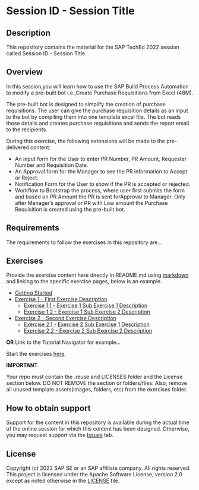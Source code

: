 # Session ID - Session Title

## Description

This repository contains the material for the SAP TechEd 2022 session called Session ID - Session Title.  

## Overview

In this session,you will learn how to use the SAP Build Process Automation to modify a pre-built bot i.e.,Create Purchase Requisitions from Excel (48M). 

The pre-built bot is designed to simplify the creation of purchase requisitions. The user can give the purchase requisition details as an input to the bot by compiling them into one template excel file. The bot reads those details and creates purchase requisitions and sends the report email to the recipients. 

During this exercise, the following extensions will be made to the  pre-delivered content:
- An input form for the User to enter PR Number, PR Amount, Requester Number and Requisition Date.
- An Approval form for the Manager to see the PR information to Accept or Reject.
- Notification Form for the User to show if the PR is accepted or rejected.
- Workflow to Bootstrap the process, where user first submits the form and based on PR Amount the PR is sent forApproval to Manager. Only after Manager’s approval or PR with Low amount the Purchase Requisition is created using the pre-built bot.

## Requirements

The requirements to follow the exercises in this repository are...

## Exercises

Provide the exercise content here directly in README.md using [markdown](https://guides.github.com/features/mastering-markdown/) and linking to the specific exercise pages, below is an example.

- [Getting Started](exercises/ex0/)
- [Exercise 1 - First Exercise Description](exercises/ex1/)
    - [Exercise 1.1 - Exercise 1 Sub Exercise 1 Description](exercises/ex1#exercise-11-sub-exercise-1-description)
    - [Exercise 1.2 - Exercise 1 Sub Exercise 2 Description](exercises/ex1#exercise-12-sub-exercise-2-description)
- [Exercise 2 - Second Exercise Description](exercises/ex2/)
    - [Exercise 2.1 - Exercise 2 Sub Exercise 1 Description](exercises/ex2#exercise-21-sub-exercise-1-description)
    - [Exercise 2.2 - Exercise 2 Sub Exercise 2 Description](exercises/ex2#exercise-22-sub-exercise-2-description)

  
**OR** Link to the Tutorial Navigator for example...

Start the exercises [here](https://developers.sap.com/tutorials/abap-environment-trial-onboarding.html).

**IMPORTANT**

Your repo must contain the .reuse and LICENSES folder and the License section below. DO NOT REMOVE the section or folders/files. Also, remove all unused template assets(images, folders, etc) from the exercises folder. 

## How to obtain support

Support for the content in this repository is available during the actual time of the online session for which this content has been designed. Otherwise, you may request support via the [Issues](../../issues) tab.

## License
Copyright (c) 2022 SAP SE or an SAP affiliate company. All rights reserved. This project is licensed under the Apache Software License, version 2.0 except as noted otherwise in the [LICENSE](LICENSES/Apache-2.0.txt) file.

